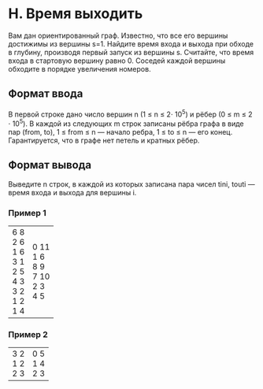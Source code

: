 # H. Время выходить

Вам дан ориентированный граф. Известно, что все его вершины достижимы из вершины s=1. Найдите время входа и выхода при обходе в глубину, производя первый запуск из вершины s. Считайте, что время входа в стартовую вершину равно 0. Соседей каждой вершины обходите в порядке увеличения номеров.

## Формат ввода

В первой строке дано число вершин n (1 ≤ n ≤ 2⋅ 10<sup>5</sup>) и рёбер (0 ≤ m ≤ 2 ⋅ 10<sup>5</sup>).
В каждой из следующих m строк записаны рёбра графа в виде пар (from, to), 1 ≤ from ≤ n — начало ребра, 1 ≤ to ≤ n — его конец. Гарантируется, что в графе нет петель и кратных рёбер.

## Формат вывода

Выведите n строк, в каждой из которых записана пара чисел tini, touti — время входа и выхода для вершины i.

### Пример 1

<table><tr>
<td>
6 8<br>
2 6<br>
1 6<br>
3 1<br>
2 5<br>
4 3<br>
3 2<br>
1 2<br>
1 4
</td>
<td>
0 11<br>
1 6<br>
8 9<br>
7 10<br>
2 3<br>
4 5
</td>
</tr></table>

### Пример 2

<table><tr>
<td>
3 2<br>
1 2<br>
2 3
</td>
<td>
0 5<br>
1 4<br>
2 3
</td>
</tr></table>
